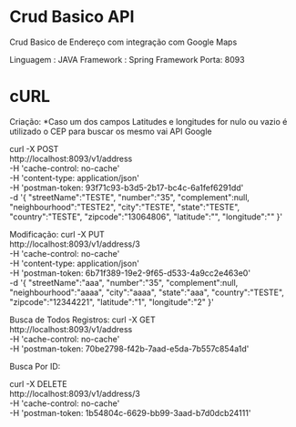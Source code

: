 # Crud Basico API

Crud Basico de Endereço com integração com Google Maps

Linguagem : JAVA
Framework : Spring Framework
Porta: 8093


# cURL

Criação:
*Caso um dos campos Latitudes e longitudes for nulo ou vazio é utilizado o CEP para buscar os mesmo vai API Google

curl -X POST \
  http://localhost:8093/v1/address \
  -H 'cache-control: no-cache' \
  -H 'content-type: application/json' \
  -H 'postman-token: 93f71c93-b3d5-2b17-bc4c-6a1fef6291dd' \
  -d '{
"streetName":"TESTE",
"number":"35",
"complement":null,
"neighbourhood":"TESTE2",
"city":"TESTE",
"state":"TESTE",
"country":"TESTE",
"zipcode":"13064806",
"latitude":"",
"longitude":""
}'

Modificação:
curl -X PUT \
  http://localhost:8093/v1/address/3 \
  -H 'cache-control: no-cache' \
  -H 'content-type: application/json' \
  -H 'postman-token: 6b71f389-19e2-9f65-d533-4a9cc2e463e0' \
  -d '{
"streetName":"aaa",
"number":"35",
"complement":null,
"neighbourhood":"aaaa",
"city":"aaaa",
"state":"aaa",
"country":"TESTE",
"zipcode":"12344221",
"latitude":"1",
"longitude":"2"
}'

Busca de Todos Registros:
curl -X GET \
  http://localhost:8093/v1/address \
  -H 'cache-control: no-cache' \
  -H 'postman-token: 70be2798-f42b-7aad-e5da-7b557c854a1d'
  
  Busca Por ID:
  
  curl -X DELETE \
  http://localhost:8093/v1/address/3 \
  -H 'cache-control: no-cache' \
  -H 'postman-token: 1b54804c-6629-bb99-3aad-b7d0dcb24111'
  



